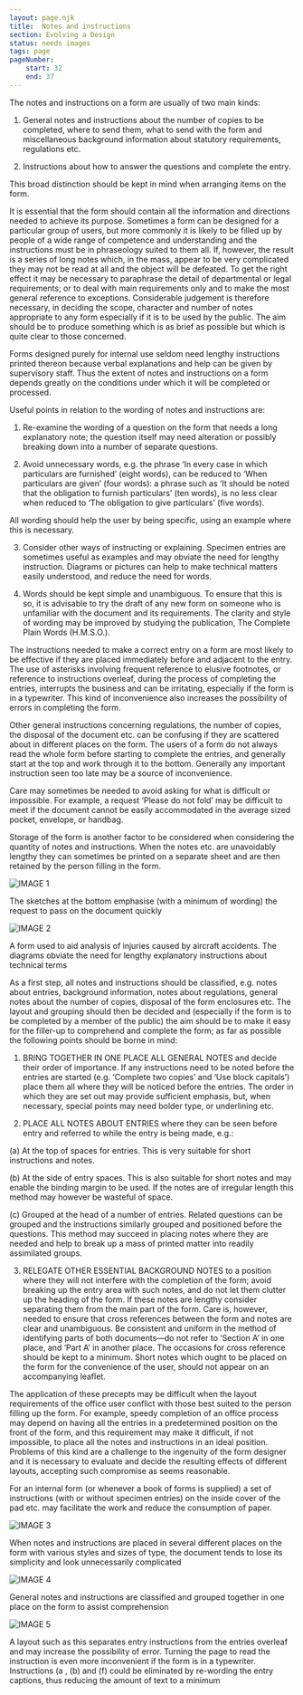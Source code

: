 ```yaml
---
layout: page.njk
title:  Notes and instructions
section: Evolving a Design
status: needs images
tags: page
pageNumber:
    start: 32
    end: 37
---
```


The notes and instructions on a form are usually of two main kinds:

1. General notes and instructions about the number of copies to be completed, where to send them, what to send with the form and miscellaneous background information about statutory requirements, regulations etc.

2. Instructions about how to answer the questions and complete the entry.

This broad distinction should be kept in mind when arranging items on the form.

It is essential that the form should contain all the information and directions needed to achieve its purpose. Sometimes a form can be designed for a particular group of users, but more commonly it is likely to be filled up by people of a wide range of competence and understanding and the instructions must be in phraseology suited to them all. If, however, the result is a series of long notes which, in the mass, appear to be very complicated they may not be read at all and the object will be defeated. To get the right effect it may be necessary to paraphrase the detail of departmental or legal requirements; or to deal with main requirements only and to make the most general reference to exceptions. Considerable judgement is therefore necessary, in deciding the scope, character and number of notes appropriate to any form especially if it is to be used by the public. The aim should be to produce something which is as brief as possible but which is quite clear to those concerned.

Forms designed purely for internal use seldom need lengthy instructions printed thereon because verbal explanations and help can be given by supervisory staff. Thus the extent of notes and instructions on a form depends greatly on the conditions under which it will be completed or processed.

Useful points in relation to the wording of notes and instructions are:

1. Re-examine the wording of a question on the form that needs a long explanatory note; the question itself may need alteration or possibly breaking down into a number of separate questions.

2. Avoid unnecessary words, e.g. the phrase ‘In every case in which particulars are furnished’ (eight words), can be reduced to ‘When particulars are given’ (four words): a phrase such as ‘It should be noted that the obligation to furnish particulars’ (ten words), is no less clear when reduced to ‘The obligation to give particulars’ (five words).

All wording should help the user by being specific, using an example where this is necessary.

3. Consider other ways of instructing or explaining. Specimen entries are sometimes useful as examples and may obviate the need for lengthy instruction. Diagrams or pictures can help to make technical matters easily understood, and reduce the need for words.

4. Words should be kept simple and unambiguous. To ensure that this is so, it is advisable to try the draft of any new form on someone who is unfamiliar with the document and its requirements. The clarity and style of wording may be improved by studying the publication, The Complete Plain Words (H.M.S.O.).

The instructions needed to make a correct entry on a form are most likely to be effective if they are placed immediately before and adjacent to the entry. The use of asterisks involving frequent reference to elusive footnotes, or reference to instructions overleaf, during the process of completing the entries, interrupts the business and can be irritating, especially if the form is in a typewriter. This kind of inconvenience also increases the possibility of errors in completing the form.

Other general instructions concerning regulations, the number of copies, the disposal of the document etc. can be confusing if they are scattered about in different places on the form. The users of a form do not always read the whole form before starting to complete the entries, and generally start at the top and work through it to the bottom. Generally any important instruction seen too late may be a source of inconvenience.

Care may sometimes be needed to avoid asking for what is difficult or impossible.
For example, a request ‘Please do not fold’ may be difficult to meet if the document cannot be easily accommodated in the average sized pocket, envelope, or handbag.

Storage of the form is another factor to be considered when considering the quantity of notes and instructions. When the notes etc. are unavoidably lengthy they can sometimes be printed on a separate sheet and are then retained by the person filling in the form.

![IMAGE 1](https://www.fillmurray.com/g/500/501)

The sketches at the bottom emphasise (with a minimum of wording) the request to pass on the document quickly

![IMAGE 2](https://www.fillmurray.com/g/500/502)

A form used to aid analysis of injuries caused by aircraft accidents. The diagrams obviate the need for lengthy explanatory instructions about technical terms


As a first step, all notes and instructions should be classified, e.g. notes about entries, background information, notes about regulations, general notes about the number of copies, disposal of the form enclosures etc. The layout and grouping should then be decided and (especially if the form is to be completed by a member of the public) the aim should be to make it easy for the filler-up to comprehend and complete the form; as far as possible the following points should be borne in mind:

1. BRING TOGETHER IN ONE PLACE ALL GENERAL NOTES and decide their order of importance. If any instructions need to be noted before the entries are started (e.g. ‘Complete two copies’ and ‘Use block capitals’) place them all where they will be noticed before the entries. The order in which they are set out may provide sufficient emphasis, but, when necessary, special points may need bolder type, or underlining etc.

2. PLACE ALL NOTES ABOUT ENTRIES where they can be seen before entry and referred to while the entry is being made, e.g.:

(a) At the top of spaces for entries. This is very suitable for short instructions and
notes.

(b) At the side of entry spaces. This is also suitable for short notes and may enable the binding margin to be used. If the notes are of irregular length this method may however be wasteful of space.

(c) Grouped at the head of a number of entries. Related questions can be grouped and the instructions similarly grouped and positioned before the questions. This method may succeed in placing notes where they are needed and help to break up a mass of printed matter into readily assimilated groups.

3. RELEGATE OTHER ESSENTIAL BACKGROUND NOTES to a position where they will not interfere with the completion of the form; avoid breaking up the entry area with such notes, and do not let them clutter up the heading of the form. If these notes are lengthy consider separating them from the main part of the form. Care is, however, needed to ensure that cross references between the form and notes are clear and unambiguous. Be consistent and uniform in the method of identifying parts of both documents—do not refer to ‘Section A’ in one place, and ‘Part A’ in another place. The occasions for cross reference should be kept to a minimum. Short notes which ought to be placed on the form for the convenience of the user, should not appear on an accompanying leaflet.

The application of these precepts may be difficult when the layout requirements of the office user conflict with those best suited to the person filling up the form. For example, speedy completion of an office process may depend on having all the entries in a predetermined position on the front of the form, and this requirement may make it difficult, if not impossible, to place all the notes and instructions in an ideal position.
Problems of this kind are a challenge to the ingenuity of the form designer and it is necessary to evaluate and decide the resulting effects of different layouts, accepting such compromise as seems reasonable.

For an internal form (or whenever a book of forms is supplied) a set of instructions (with or without specimen entries) on the inside cover of the pad etc. may facilitate the work and reduce the consumption of paper.

![IMAGE 3](https://www.fillmurray.com/g/500/503)

When notes and instructions are placed in several different places on the form with various styles and sizes of type, the document tends to lose its simplicity and look unnecessarily complicated

![IMAGE 4](https://www.fillmurray.com/g/500/504)

General notes and instructions are classified and grouped together in one place on the form to assist comprehension

![IMAGE 5](https://www.fillmurray.com/g/500/505)

A layout such as this separates entry instructions from the entries overleaf and may increase the possibility of error. Turning the page to read the instruction is even more inconvenient if the form is in a typewriter. Instructions (a , (b) and (f) could be eliminated by re-wording the entry captions, thus reducing the amount of text to a minimum
